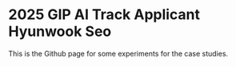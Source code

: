 2025 GIP AI Track Applicant Hyunwook Seo
=============

This is the Github page for some experiments for the case studies. 
